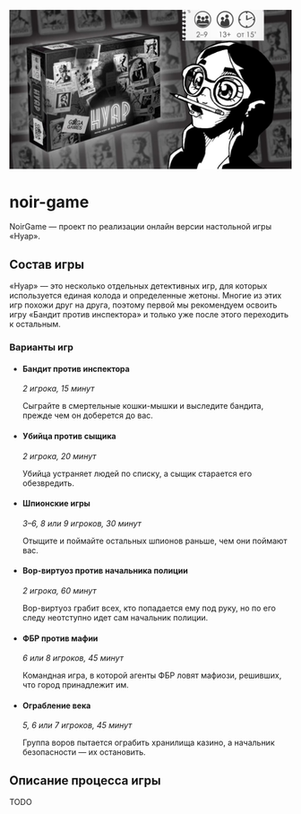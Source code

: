 ![](img/noir_logo.jpeg)

# noir-game
NoirGame — проект по реализации онлайн версии настольной игры «Нуар».

## Состав игры
«Нуар» — это несколько отдельных детективных игр, 
для которых используется единая колода и определенные жетоны. 
Многие из этих игр похожи друг на друга, поэтому первой мы рекомендуем 
освоить игру «Бандит против инспектора» и только уже после этого 
переходить к остальным.

### Варианты игр
* #### Бандит против инспектора
  *2 игрока, 15 минут*

  Сыграйте в смертельные кошки-мышки и выследите бандита, 
прежде чем он доберется до вас.

* #### Убийца против сыщика
  *2 игрока, 20 минут*

  Убийца устраняет людей по списку, а сыщик старается его обезвредить.

* #### Шпионские игры
  *3–6, 8 или 9 игроков, 30 минут*

  Отыщите и поймайте остальных шпионов раньше, чем они поймают вас.

* #### Вор-виртуоз против начальника полиции
  *2 игрока, 60 минут*

  Вор-виртуоз грабит всех, кто попадается ему под руку, но по его 
следу неотступно идет сам начальник полиции.

* #### ФБР против мафии
  *6 или 8 игроков, 45 минут*

  Командная игра, в которой агенты ФБР ловят мафиози, решивших, 
что город принадлежит им.

* #### Ограбление века
  *5, 6 или 7 игроков, 45 минут*

  Группа воров пытается ограбить хранилища казино, а начальник 
безопасности — их остановить.

## Описание процесса игры

TODO
